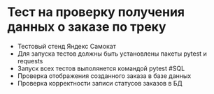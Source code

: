 # Тест на проверку получения данных о заказе по треку
- Тестовый стенд Яндекс Самокат
- Для запуска тестов должны быть установлены пакеты pytest и requests
- Запуск всех тестов выполянется командой pytest
#SQL 
- Проверка отображения созданного заказа в базе данных
- Проверка корректности записи статусов заказов в БД
